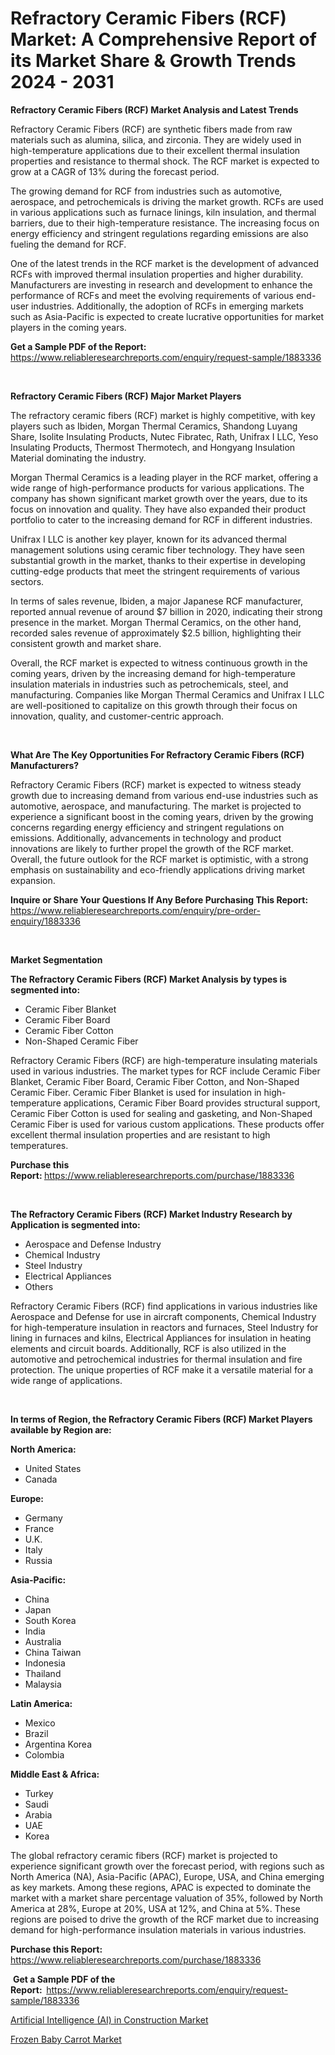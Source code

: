 <p><h1>Refractory Ceramic Fibers (RCF) Market: A Comprehensive Report of its Market Share & Growth Trends 2024 - 2031</h1></p><p><strong>Refractory Ceramic Fibers (RCF) Market Analysis and Latest Trends</strong></p>
<p><p>Refractory Ceramic Fibers (RCF) are synthetic fibers made from raw materials such as alumina, silica, and zirconia. They are widely used in high-temperature applications due to their excellent thermal insulation properties and resistance to thermal shock. The RCF market is expected to grow at a CAGR of 13% during the forecast period.</p><p>The growing demand for RCF from industries such as automotive, aerospace, and petrochemicals is driving the market growth. RCFs are used in various applications such as furnace linings, kiln insulation, and thermal barriers, due to their high-temperature resistance. The increasing focus on energy efficiency and stringent regulations regarding emissions are also fueling the demand for RCF.</p><p>One of the latest trends in the RCF market is the development of advanced RCFs with improved thermal insulation properties and higher durability. Manufacturers are investing in research and development to enhance the performance of RCFs and meet the evolving requirements of various end-user industries. Additionally, the adoption of RCFs in emerging markets such as Asia-Pacific is expected to create lucrative opportunities for market players in the coming years.</p></p>
<p><strong>Get a Sample PDF of the Report:&nbsp;</strong> <a href="https://www.reliableresearchreports.com/enquiry/request-sample/1883336">https://www.reliableresearchreports.com/enquiry/request-sample/1883336</a></p>
<p>&nbsp;</p>
<p><strong>Refractory Ceramic Fibers (RCF) Major Market Players</strong></p>
<p><p>The refractory ceramic fibers (RCF) market is highly competitive, with key players such as Ibiden, Morgan Thermal Ceramics, Shandong Luyang Share, Isolite Insulating Products, Nutec Fibratec, Rath, Unifrax I LLC, Yeso Insulating Products, Thermost Thermotech, and Hongyang Insulation Material dominating the industry.</p><p>Morgan Thermal Ceramics is a leading player in the RCF market, offering a wide range of high-performance products for various applications. The company has shown significant market growth over the years, due to its focus on innovation and quality. They have also expanded their product portfolio to cater to the increasing demand for RCF in different industries.</p><p>Unifrax I LLC is another key player, known for its advanced thermal management solutions using ceramic fiber technology. They have seen substantial growth in the market, thanks to their expertise in developing cutting-edge products that meet the stringent requirements of various sectors.</p><p>In terms of sales revenue, Ibiden, a major Japanese RCF manufacturer, reported annual revenue of around $7 billion in 2020, indicating their strong presence in the market. Morgan Thermal Ceramics, on the other hand, recorded sales revenue of approximately $2.5 billion, highlighting their consistent growth and market share.</p><p>Overall, the RCF market is expected to witness continuous growth in the coming years, driven by the increasing demand for high-temperature insulation materials in industries such as petrochemicals, steel, and manufacturing. Companies like Morgan Thermal Ceramics and Unifrax I LLC are well-positioned to capitalize on this growth through their focus on innovation, quality, and customer-centric approach.</p></p>
<p>&nbsp;</p>
<p><strong>What Are The Key Opportunities For Refractory Ceramic Fibers (RCF) Manufacturers?</strong></p>
<p><p>Refractory Ceramic Fibers (RCF) market is expected to witness steady growth due to increasing demand from various end-use industries such as automotive, aerospace, and manufacturing. The market is projected to experience a significant boost in the coming years, driven by the growing concerns regarding energy efficiency and stringent regulations on emissions. Additionally, advancements in technology and product innovations are likely to further propel the growth of the RCF market. Overall, the future outlook for the RCF market is optimistic, with a strong emphasis on sustainability and eco-friendly applications driving market expansion.</p></p>
<p><strong>Inquire or Share Your Questions If Any Before Purchasing This Report:</strong> <a href="https://www.reliableresearchreports.com/enquiry/pre-order-enquiry/1883336">https://www.reliableresearchreports.com/enquiry/pre-order-enquiry/1883336</a></p>
<p>&nbsp;</p>
<p><strong>Market Segmentation</strong></p>
<p><strong>The Refractory Ceramic Fibers (RCF) Market Analysis by types is segmented into:</strong></p>
<p><ul><li>Ceramic Fiber Blanket</li><li>Ceramic Fiber Board</li><li>Ceramic Fiber Cotton</li><li>Non-Shaped Ceramic Fiber</li></ul></p>
<p><p>Refractory Ceramic Fibers (RCF) are high-temperature insulating materials used in various industries. The market types for RCF include Ceramic Fiber Blanket, Ceramic Fiber Board, Ceramic Fiber Cotton, and Non-Shaped Ceramic Fiber. Ceramic Fiber Blanket is used for insulation in high-temperature applications, Ceramic Fiber Board provides structural support, Ceramic Fiber Cotton is used for sealing and gasketing, and Non-Shaped Ceramic Fiber is used for various custom applications. These products offer excellent thermal insulation properties and are resistant to high temperatures.</p></p>
<p><strong>Purchase this Report:&nbsp;</strong><a href="https://www.reliableresearchreports.com/purchase/1883336">https://www.reliableresearchreports.com/purchase/1883336</a></p>
<p>&nbsp;</p>
<p><strong>The Refractory Ceramic Fibers (RCF) Market Industry Research by Application is segmented into:</strong></p>
<p><ul><li>Aerospace and Defense Industry</li><li>Chemical Industry</li><li>Steel Industry</li><li>Electrical Appliances</li><li>Others</li></ul></p>
<p><p>Refractory Ceramic Fibers (RCF) find applications in various industries like Aerospace and Defense for use in aircraft components, Chemical Industry for high-temperature insulation in reactors and furnaces, Steel Industry for lining in furnaces and kilns, Electrical Appliances for insulation in heating elements and circuit boards. Additionally, RCF is also utilized in the automotive and petrochemical industries for thermal insulation and fire protection. The unique properties of RCF make it a versatile material for a wide range of applications.</p></p>
<p>&nbsp;</p>
<p><strong>In terms of Region, the Refractory Ceramic Fibers (RCF) Market Players available by Region are:</strong></p>
<p>
    <p> <strong> North America: </strong>
        <ul>
            <li>United States</li>
            <li>Canada</li>
        </ul>
        </p> 
    <p> <strong> Europe: </strong>
        <ul>
            <li>Germany</li>
            <li>France</li>
            <li>U.K.</li>
            <li>Italy</li>
            <li>Russia</li>
        </ul>
        </p> 
    <p> <strong> Asia-Pacific: </strong>
        <ul>
            <li>China</li>
            <li>Japan</li>
            <li>South Korea</li>
            <li>India</li>
            <li>Australia</li>
            <li>China Taiwan</li>
            <li>Indonesia</li>
            <li>Thailand</li>
            <li>Malaysia</li>
        </ul>
        </p> 
    <p> <strong> Latin America: </strong>
        <ul>
            <li>Mexico</li>
            <li>Brazil</li>
            <li>Argentina Korea</li>
            <li>Colombia</li>
        </ul>
        </p> 
    <p> <strong> Middle East & Africa: </strong>
        <ul>
            <li>Turkey</li>
            <li>Saudi</li>
            <li>Arabia</li>
            <li>UAE</li>
            <li>Korea</li>
        </ul>
    </p>
    </p>
<p><p>The global refractory ceramic fibers (RCF) market is projected to experience significant growth over the forecast period, with regions such as North America (NA), Asia-Pacific (APAC), Europe, USA, and China emerging as key markets. Among these regions, APAC is expected to dominate the market with a market share percentage valuation of 35%, followed by North America at 28%, Europe at 20%, USA at 12%, and China at 5%. These regions are poised to drive the growth of the RCF market due to increasing demand for high-performance insulation materials in various industries.</p></p>
<p><strong>Purchase this Report: </strong><a href="https://www.reliableresearchreports.com/purchase/1883336">https://www.reliableresearchreports.com/purchase/1883336</a></p>
<p>&nbsp;<strong>Get a Sample PDF of the Report:&nbsp;&nbsp;</strong><a href="https://www.reliableresearchreports.com/enquiry/request-sample/1883336">https://www.reliableresearchreports.com/enquiry/request-sample/1883336</a></p>
<p><strong></strong></p>
<p><p><a href="https://changeable-paste-463.notion.site/Artificial-Intelligence-AI-in-Construction-Market-Research-Report-Provides-thorough-Industry-Overv-a33f3beae5e04edeb5486a089440badc">Artificial Intelligence (AI) in Construction Market</a></p><p><a href="https://view.publitas.com/reportprime-1/frozen-baby-carrot-market-size-growth-outlook-from-2024-to-2031-projecting-at-markets-trends-analysis-by-application-regional-outlook-and-revenue/">Frozen Baby Carrot Market</a></p></p>